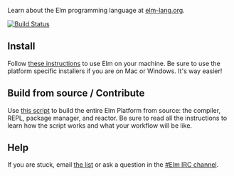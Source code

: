 Learn about the Elm programming language at [elm-lang.org](http://elm-lang.org/).

[![Build Status](https://travis-ci.org/elm-lang/elm-compiler.svg)](https://travis-ci.org/elm-lang/elm-compiler)

## Install

Follow [these instructions][installer] to use Elm on your machine. Be sure to use
the platform specific installers if you are on Mac or Windows. It's way easier!

 [installer]: https://github.com/elm-lang/elm-platform/blob/master/README.md#elm-platform 

## Build from source / Contribute

Use [this script][build] to build the entire Elm Platform from source: the compiler,
REPL, package manager, and reactor. Be sure to read all the instructions to learn
how the script works and what your workflow will be like.

[build]: https://github.com/elm-lang/elm-platform/blob/master/installers/BuildFromSource.hs

## Help

If you are stuck, email
[the list](https://groups.google.com/forum/?fromgroups#!forum/elm-discuss)
or ask a question in the
[#Elm IRC channel](http://webchat.freenode.net/?channels=elm). 
